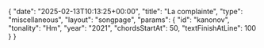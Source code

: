 {
    "date": "2025-02-13T10:13:25+00:00",
    "title": "La complainte",
    "type": "miscellaneous",
    "layout": "songpage",
    "params": {
        "id": "kanonov",
        "tonality": "Hm",
        "year": "2021",
        "chordsStartAt": 50,
        "textFinishAtLine": 100
    }
}